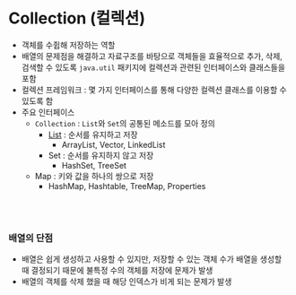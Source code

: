 # Collection (컬렉션)
- 객체를 수쥡해 저장하는 역할
- 배열의 문제점을 해결하고 자료구조를 바탕으로 객체들을 효율적으로 추가, 삭제, 검색할 수 있도록 ```java.util``` 패키지에 컬렉션과 관련된 인터페이스와 클래스들을 포함
- 컬렉션 프레임워크 : 몇 가지 인터페이스를 통해 다양한 컬렉션 클래스를 이용할 수 있도록 함
- 주요 인터페이스
    - ```Collection``` : ```List```와 ```Set```의 공통된 메소드를 모아 정의
        - [List](https://github.com/Jserim420/java/blob/main/Collection/List.md) : 순서를 유지하고 저장
            - ArrayList, Vector, LinkedList
        - Set : 순서를 유지하지 않고 저장
            - HashSet, TreeSet
    - Map : 키와 값을 하나의 쌍으로 저장
        - HashMap, Hashtable, TreeMap, Properties

<br>
<br>

### 배열의 단점
- 배열은 쉽게 생성하고 사용할 수 있지만, 저장할 수 있는 객체 수가 배열을 생성할 때 결정되기 때문에 불특정 수의 객체를 저장에 문제가 발생
- 배열의 객체를 삭제 했을 때 해당 인덱스가 비게 되는 문제가 발생